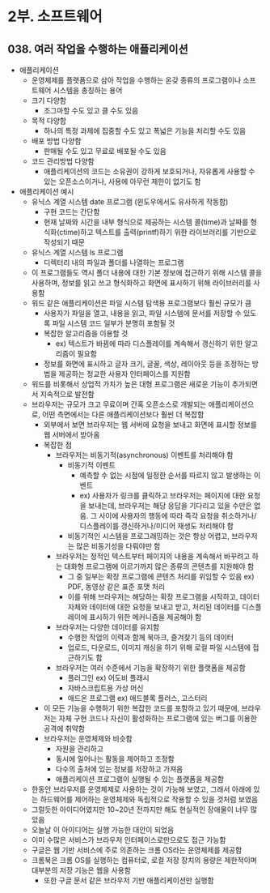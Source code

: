 # 2부. 소프트웨어

## 038. 여러 작업을 수행하는 애플리케이션

- 애플리케이션
  - 운영체제를 플랫폼으로 삼아 작업을 수행하는 온갖 종류의 프로그램이나 소프트웨어 시스템을 총칭하는 용어
  - 크기 다양함
    - 조그마할 수도 있고 클 수도 있음
  - 목적 다양함
    - 하나의 특정 과제에 집중할 수도 있고 폭넓은 기능을 처리할 수도 있음
  - 배포 방법 다양함
    - 판매될 수도 있고 무료로 배포될 수도 있음
  - 코드 관리방법 다양함
    - 애플리케이션의 코드는 소유권이 강하게 보호되거나, 자유롭게 사용할 수 있는 오픈소스이거나, 사용에 아무런 제한이 없기도 함
- 애플리케이션 예시
  - 유닉스 계열 시스템 date 프로그램 (윈도우에서도 유사하게 작동함)
    - 구현 코드는 간단함
    - 현재 날짜와 시간을 내부 형식으로 제공하는 시스템 콜(time)과 날짜를 형식화(ctime)하고 텍스트를 출력(printf)하기 위한 라이브러리를 기반으로 작성되기 때문
  - 유닉스 계열 시스템 ls 프로그램
    - 디렉터리 내의 파일과 폴더를 나열하는 프로그램
  - 이 프로그램들도 역시 폴더 내용에 대한 기본 정보에 접근하기 위해 시스템 콜을 사용하며, 정보를 읽고 쓰고 형식화하고 화면에 표시하기 위해 라이브러리를 사용함
  - 워드 같은 애플리케이션은 파일 시스템 탐색용 프로그램보다 훨씬 규모가 큼
    - 사용자가 파일을 열고, 내용을 읽고, 파일 시스템에 문서를 저장할 수 있도록 파일 시스템 코드 일부가 분명히 포함될 것
    - 복잡한 알고리즘을 이용할 것
      - ex) 텍스트가 바뀜에 따라 디스플레이를 계속해서 갱신하기 위한 알고리즘이 필요함
    - 정보를 화면에 표시하고 글자 크기, 글꼴, 색상, 레이아웃 등을 조정하는 방법을 제공하는 정교한 사용자 인터페이스를 지원함
  - 워드를 비롯해서 상업적 가치가 높은 대형 프로그램은 새로운 기능이 추가되면서 지속적으로 발전함
  - 브라우저는 규모가 크고 무료이며 간혹 오픈소스로 개발되는 애플리케이션으로, 어떤 측면에서는 다른 애플리케이션보다 훨씬 더 복잡함
    - 외부에서 보면 브라우저는 웹 서버에 요청을 보내고 화면에 표시할 정보를 웹 서버에서 받아옴
    - 복잡한 점
      - 브라우저는 비동기적(asynchronous) 이벤트를 처리해야 함
        - 비동기적 이벤트
          - 예측할 수 없는 시점에 일정한 순서를 따르지 않고 발생하는 이벤트
          - ex) 사용자가 링크를 클릭하고 브라우저는 페이지에 대한 요청을 보내는데, 브라우저는 해당 응답을 기다리고 있을 수만은 없음. 그 사이에 사용자의 행동에 따라 즉각 요청을 취소하거나/디스플레이를 갱신하거나/미디어 재생도 처리해야 함
        - 비동기적인 시스템을 프로그래밍하는 것은 항상 어렵고, 브라우저는 많은 비동기성을 다뤄야만 함
      - 브라우저는 정적인 텍스트부터 페이지의 내용을 계속해서 바꾸려고 하는 대화형 프로그램에 이르기까지 많은 종류의 콘텐츠를 지원해야 함
        - 그 중 일부는 확장 프로그램에 콘텐츠 처리를 위임할 수 있음 ex) PDF, 동영상 같은 표준 포맷 처리
        - 이를 위해 브라우저는 해당하는 확장 프로그램을 시작하고, 데이터 자체와 데이터에 대한 요청을 보내고 받고, 처리된 데이터를 디스플레이에 표시하기 위한 메커니즘을 제공해야 함
      - 브라우저는 다양한 데이터를 유지함
        - 수행한 작업의 이력과 함께 북마크, 즐겨찾기 등의 데이터
        - 업로드, 다운로드, 이미지 캐싱을 하기 위해 로컬 파일 시스템에 접근하기도 함
      - 브라우저는 여러 수준에서 기능을 확장하기 위한 플랫폼을 제공함
        - 플러그인 ex) 어도비 플래시
        - 자바스크립트용 가상 머신
        - 애드온 프로그램 ex) 애드블록 플러스, 고스터리
    - 이 모든 기능을 수행하기 위한 복잡한 코드를 포함하고 있기 때문에, 브라우저는 자체 구현 코드나 자신이 활성화하는 프로그램에 있는 버그를 이용한 공격에 취약함
    - 브라우저는 운영체제와 비슷함
      - 자원을 관리하고
      - 동시에 일어나는 활동을 제어하고 조정함
      - 다수의 출처에 있는 정보를 저장하고 가져옴
      - 애플리케이션 프로그램이 실행될 수 있는 플랫폼을 제공함
  - 한동안 브라우저를 운영체제로 사용하는 것이 가능해 보였고, 그래서 아래에 있는 하드웨어를 제어하는 운영체제와 독립적으로 작용할 수 있을 것처럼 보였음
  - 그럴듯한 아이디어였지만 10~20년 전까지만 해도 현실적인 장애물이 너무 많았음
  - 오늘날 이 아이디어는 실행 가능한 대안이 되었음
  - 이미 수많은 서비스가 브라우저 인터페이스로만으로도 접근 가능함
  - 구글은 웹 기반 서비스에 주로 의존하는 크롬 OS라는 운영체제를 제공함
  - 크롬북은 크롬 OS를 실행하는 컴퓨터로, 로컬 저장 장치의 용량은 제한적이며 대부분의 저장 기능은 웹을 사용함
    - 또한 구글 문서 같은 브라우저 기반 애플리케이션만 실행함
